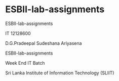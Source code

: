 # ESBII-lab-assignments
ESBII-lab-assignments

IT 12128600 

D.G.Pradeepal Sudeshana Ariyasena 

ESBII-lab-assignments 

Week End IT Batch 

Sri Lanka Institute of Information Technology (SLIIT) 


